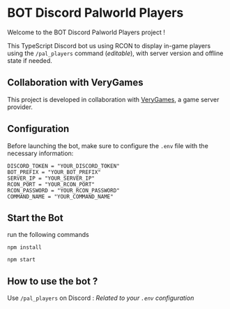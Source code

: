 # BOT Discord Palworld Players

Welcome to the BOT Discord Palworld Players project ! 

This TypeScript Discord bot us using RCON to display in-game players using the `/pal_players` command (*editable*), with server version and offline state if needed.

## Collaboration with VeryGames

This project is developed in collaboration with [VeryGames](https://verygames.net), a game server provider.

## Configuration

Before launching the bot, make sure to configure the `.env` file with the necessary information:

```env
DISCORD_TOKEN = "YOUR_DISCORD_TOKEN"
BOT_PREFIX = "YOUR_BOT_PREFIX"
SERVER_IP = "YOUR_SERVER_IP"
RCON_PORT = "YOUR_RCON_PORT"
RCON_PASSWORD = "YOUR_RCON_PASSWORD"
COMMAND_NAME = "YOUR_COMMAND_NAME"
```

## Start the Bot

run the following commands

`npm install`

`npm start`

## How to use the bot ?
Use `/pal_players` on Discord : *Related to your `.env` configuration*

